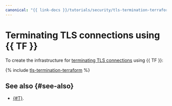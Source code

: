 ```yaml
---
canonical: "{{ link-docs }}/tutorials/security/tls-termination-terraform"
---
```


# Terminating TLS connections using {{ TF }}

To create the infrastructure for [terminating TLS connections](index.md) using {{ TF }}:

{% include [tls-termination-terraform](../../../_tutorials/security/tls-termination-terraform.md) %}

## See also {#see-also}

* [{#T}](console.md).